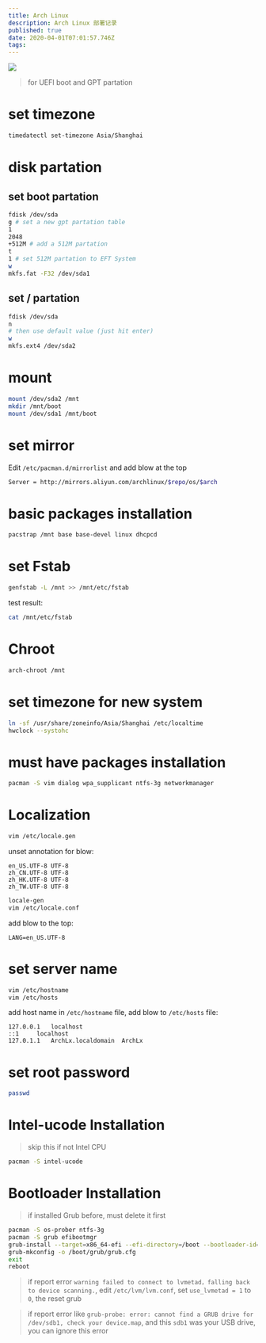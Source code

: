 ```yaml
---
title: Arch Linux
description: Arch Linux 部署记录
published: true
date: 2020-04-01T07:01:57.746Z
tags: 
---
```


![](https://img.linux.net.cn/data/attachment/album/201712/25/102349b7keeap433ae5e3j.jpg)

> for UEFI boot and GPT partation

# set timezone

```bash
timedatectl set-timezone Asia/Shanghai
```

# disk partation

## set boot partation

```bash
fdisk /dev/sda
g # set a new gpt partation table
1
2048
+512M # add a 512M partation
t
1 # set 512M partation to EFT System
w
mkfs.fat -F32 /dev/sda1
```

## set / partation

```bash
fdisk /dev/sda
n
# then use default value (just hit enter)
w
mkfs.ext4 /dev/sda2
```

# mount

```bash
mount /dev/sda2 /mnt
mkdir /mnt/boot
mount /dev/sda1 /mnt/boot
```

# set mirror

Edit `/etc/pacman.d/mirrorlist` and add blow at the top

```bash
Server = http://mirrors.aliyun.com/archlinux/$repo/os/$arch
```

# basic packages installation

```bash
pacstrap /mnt base base-devel linux dhcpcd
```

# set Fstab

```bash
genfstab -L /mnt >> /mnt/etc/fstab
```

test result:

```bash
cat /mnt/etc/fstab
```

# Chroot

```bash
arch-chroot /mnt
```

# set timezone for new system

```bash
ln -sf /usr/share/zoneinfo/Asia/Shanghai /etc/localtime
hwclock --systohc
```

# must have packages installation

```bash
pacman -S vim dialog wpa_supplicant ntfs-3g networkmanager
```

# Localization

```bash
vim /etc/locale.gen
```

unset annotation for blow:

```
en_US.UTF-8 UTF-8
zh_CN.UTF-8 UTF-8
zh_HK.UTF-8 UTF-8
zh_TW.UTF-8 UTF-8
```

```bash
locale-gen
vim /etc/locale.conf
```

add blow to the top:

```
LANG=en_US.UTF-8
```

# set server name

```bash
vim /etc/hostname
vim /etc/hosts
```

add host name in `/etc/hostname` file, add blow to `/etc/hosts` file:

```
127.0.0.1	localhost
::1		localhost
127.0.1.1	ArchLx.localdomain	ArchLx
```

# set root password

```bash
passwd
```

# Intel-ucode Installation

> skip this if not Intel CPU

```bash
pacman -S intel-ucode
```

# Bootloader Installation

> if installed Grub before, must delete it first

```bash
pacman -S os-prober ntfs-3g
pacman -S grub efibootmgr
grub-install --target=x86_64-efi --efi-directory=/boot --bootloader-id=grub
grub-mkconfig -o /boot/grub/grub.cfg
exit
reboot
```

> if report error `warning failed to connect to lvmetad，falling back to device scanning.`, edit `/etc/lvm/lvm.conf`, set `use_lvmetad = 1` to `0`, the reset grub

> if report error like `grub-probe: error: cannot find a GRUB drive for /dev/sdb1, check your device.map`, and this `sdb1` was your USB drive, you can ignore this error
